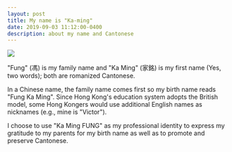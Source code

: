 ```yaml
---
layout: post
title: My name is "Ka-ming"
date: 2019-09-03 11:12:00-0400
description: about my name and Cantonese
---
```


<div class="row mt-3">
    <div class="col-sm mt-3 mt-md-0">
        <img class="img-fluid rounded z-depth-0" src="{{ site.baseurl }}/assets/img/2019-09-03-about-ka-ming/IMG_2917.jpeg">
    </div>
</div>



"Fung" (馮) is my family name and "Ka Ming" (家銘) is my first name (Yes, two words); both are romanized Cantonese.

In a Chinese name, the family name comes first so my birth name reads "Fung Ka Ming". Since Hong Kong's education system adopts the British model, some Hong Kongers would use additional English names as nicknames (e.g., mine is "Victor").

I choose to use "Ka Ming FUNG" as my professional identity to express my gratitude to my parents for my birth name as well as to promote and preserve Cantonese.
